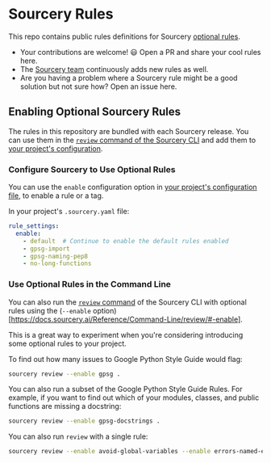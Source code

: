 # Sourcery Rules

This repo contains public rules definitions for Sourcery
[optional rules](https://docs.sourcery.ai/Reference/Python/Optional-Rules/).

- Your contributions are welcome! 😃 Open a PR and share your cool rules here.
- The [Sourcery team](https://sourcery.ai/about/) continuously adds new rules as
  well.
- Are you having a problem where a Sourcery rule might be a good solution but
  not sure how? Open an issue here.

## Enabling Optional Sourcery Rules

The rules in this repository are bundled with each Sourcery release. You can use
them in the
[`review` command of the Sourcery CLI](https://docs.sourcery.ai/Reference/Command-Line/review/)
and add them to
[your project's configuration](https://docs.sourcery.ai/Reference/Configuration/sourcery-yaml/).

### Configure Sourcery to Use Optional Rules

You can use the `enable` configuration option in
[your project's configuration file](https://docs.sourcery.ai/Reference/Configuration/sourcery-yaml/),
to enable a rule or a tag.

In your project's `.sourcery.yaml` file:

```yaml
rule_settings:
  enable:
    - default  # Continue to enable the default rules enabled
    - gpsg-import
    - gpsg-naming-pep8
    - no-long-functions
```

### Use Optional Rules in the Command Line

You can also run the
[`review` command](https://docs.sourcery.ai/Reference/Command-Line/review/) of
the Sourcery CLI with optional rules using the (`--enable`
option)[https://docs.sourcery.ai/Reference/Command-Line/review/#-enable].

This is a great way to experiment when you're considering introducing some
optional rules to your project.

To find out how many issues to Google Python Style Guide would flag:

```sh
sourcery review --enable gpsg .
```

You can also run a subset of the Google Python Style Guide Rules. For example,
if you want to find out which of your modules, classes, and public functions are
missing a docstring:

```sh
sourcery review --enable gpsg-docstrings .
```

You can also run `review` with a single rule:

```sh
sourcery review --enable avoid-global-variables --enable errors-named-error .
```
